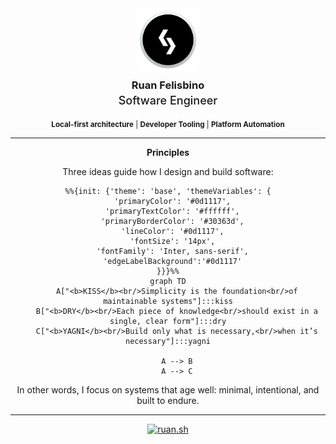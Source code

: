 <div align="center">

<img src="l.png" alt="Ruan Felisbino Logo" width="100"/>

<h3 style="margin-top:10px;margin-bottom:4px">Ruan Felisbino</h3>
<span style="display:block; font-size:18px; font-weight:500; margin:0;">Software Engineer</span>

<p align="center">
<sub><b>Local-first architecture</b> | <b>Developer Tooling</b> | <b>Platform Automation</b></sub>
</p>

</div>

---

<div align="center">
<h4 style="margin-top:0;margin-bottom:8px;">Principles</h4>

Three ideas guide how I design and build software:

```mermaid
%%{init: {'theme': 'base', 'themeVariables': {
  'primaryColor': '#0d1117',
  'primaryTextColor': '#ffffff',
  'primaryBorderColor': '#30363d',
  'lineColor': '#0d1117',
  'fontSize': '14px',
  'fontFamily': 'Inter, sans-serif',
  'edgeLabelBackground':'#0d1117'
}}}%%
graph TD
    A["<b>KISS</b><br/>Simplicity is the foundation<br/>of maintainable systems"]:::kiss
    B["<b>DRY</b><br/>Each piece of knowledge<br/>should exist in a single, clear form"]:::dry
    C["<b>YAGNI</b><br/>Build only what is necessary,<br/>when it’s necessary"]:::yagni

    A --> B
    A --> C
```

In other words, I focus on systems that age well: minimal, intentional, and built to endure.

</div>

---

<div align="center">

[![ruan.sh](https://img.shields.io/badge/ruan.sh-000000?style=flat&logo=windowsterminal&logoColor=white)](https://ruan.sh)

</div>
